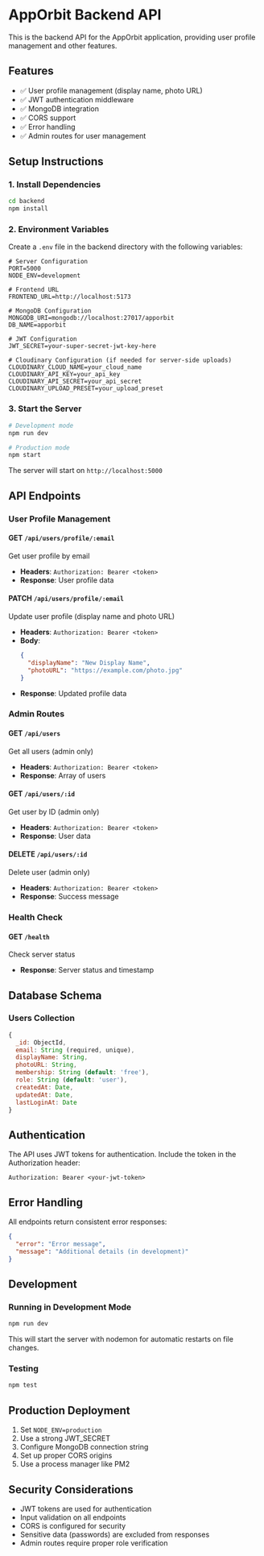 # AppOrbit Backend API

This is the backend API for the AppOrbit application, providing user profile management and other features.

## Features

- ✅ User profile management (display name, photo URL)
- ✅ JWT authentication middleware
- ✅ MongoDB integration
- ✅ CORS support
- ✅ Error handling
- ✅ Admin routes for user management

## Setup Instructions

### 1. Install Dependencies

```bash
cd backend
npm install
```

### 2. Environment Variables

Create a `.env` file in the backend directory with the following variables:

```env
# Server Configuration
PORT=5000
NODE_ENV=development

# Frontend URL
FRONTEND_URL=http://localhost:5173

# MongoDB Configuration
MONGODB_URI=mongodb://localhost:27017/apporbit
DB_NAME=apporbit

# JWT Configuration
JWT_SECRET=your-super-secret-jwt-key-here

# Cloudinary Configuration (if needed for server-side uploads)
CLOUDINARY_CLOUD_NAME=your_cloud_name
CLOUDINARY_API_KEY=your_api_key
CLOUDINARY_API_SECRET=your_api_secret
CLOUDINARY_UPLOAD_PRESET=your_upload_preset
```

### 3. Start the Server

```bash
# Development mode
npm run dev

# Production mode
npm start
```

The server will start on `http://localhost:5000`

## API Endpoints

### User Profile Management

#### GET `/api/users/profile/:email`
Get user profile by email
- **Headers**: `Authorization: Bearer <token>`
- **Response**: User profile data

#### PATCH `/api/users/profile/:email`
Update user profile (display name and photo URL)
- **Headers**: `Authorization: Bearer <token>`
- **Body**: 
  ```json
  {
    "displayName": "New Display Name",
    "photoURL": "https://example.com/photo.jpg"
  }
  ```
- **Response**: Updated profile data

### Admin Routes

#### GET `/api/users`
Get all users (admin only)
- **Headers**: `Authorization: Bearer <token>`
- **Response**: Array of users

#### GET `/api/users/:id`
Get user by ID (admin only)
- **Headers**: `Authorization: Bearer <token>`
- **Response**: User data

#### DELETE `/api/users/:id`
Delete user (admin only)
- **Headers**: `Authorization: Bearer <token>`
- **Response**: Success message

### Health Check

#### GET `/health`
Check server status
- **Response**: Server status and timestamp

## Database Schema

### Users Collection

```javascript
{
  _id: ObjectId,
  email: String (required, unique),
  displayName: String,
  photoURL: String,
  membership: String (default: 'free'),
  role: String (default: 'user'),
  createdAt: Date,
  updatedAt: Date,
  lastLoginAt: Date
}
```

## Authentication

The API uses JWT tokens for authentication. Include the token in the Authorization header:

```
Authorization: Bearer <your-jwt-token>
```

## Error Handling

All endpoints return consistent error responses:

```json
{
  "error": "Error message",
  "message": "Additional details (in development)"
}
```

## Development

### Running in Development Mode

```bash
npm run dev
```

This will start the server with nodemon for automatic restarts on file changes.

### Testing

```bash
npm test
```

## Production Deployment

1. Set `NODE_ENV=production`
2. Use a strong JWT_SECRET
3. Configure MongoDB connection string
4. Set up proper CORS origins
5. Use a process manager like PM2

## Security Considerations

- JWT tokens are used for authentication
- Input validation on all endpoints
- CORS is configured for security
- Sensitive data (passwords) are excluded from responses
- Admin routes require proper role verification 